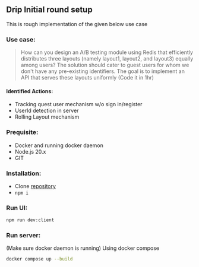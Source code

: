 ## Drip Initial round setup

This is rough implementation of the given below use case

### Use case:

> How can you design an A/B testing module using Redis that efficiently distributes three layouts (namely layout1, layout2, and layout3) equally among users? The solution should cater to guest users for whom we don't have any pre-existing identifiers. The goal is to implement an API that serves these layouts uniformly (Code it in 1hr)

#### Identified Actions:

-   Tracking quest user mechanism w/o sign in/register
-   UserId detection in server
-   Rolling Layout mechanism

### Prequisite:

-   Docker and running docker daemon
-   Node.js 20.x
-   GIT

### Installation:

-   Clone [repository](https://github.com/aqumus/drip-initial)
-   `npm i`

### Run UI:

```sh
npm run dev:client
```

### Run server:

(Make sure docker daemon is running)
Using docker compose

```sh
docker compose up --build
```
